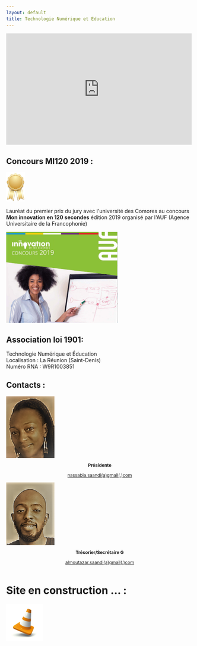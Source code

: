 ```yaml
---
layout: default
title: Technologie Numérique et Education
---
```


<iframe width="500" height="300"  src="https://www.youtube.com/embed/NYQ_1Bn3K4M" frameborder="0" allow="accelerometer; autoplay; encrypted-media; gyroscope; picture-in-picture" allowfullscreen></iframe>


## Concours MI120 2019 :

<img src="local/images/first.png" width="50">

Lauréat du premier prix du jury avec l'université des Comores au concours **Mon innovation en 120 secondes** édition 2019 organisé par l'AUF (Agence Universitaire de la Francophonie)

<img src="local/images/mi120.png" width="300">


## Association loi 1901:

Technologie Numérique et Éducation <br>
Localisation : La Réunion (Saint-Denis) <br>
Numéro RNA : W9R1003851 <br>

## Contacts :

<div class="row">
  <div class="column">
    <img align="center" src="local/images/na.png" width="130">
    <p align="center" style="font-size:12px"><b>Présidente</b></p>
    <p align="center" style="font-size:12px"><u>nassabia.saandi(a)gmail(.)com</u></p>
  </div>  
  <div class="column">
    <img align="center" src="local/images/al.png" width="130">
    <p align="center" style="font-size:12px"><b>Trésorier/Secrétaire G</b></p>
    <p align="center" style="font-size:12px"><u>almoutazar.saandi(a)gmail(.)com</u></p>
  </div>
</div>

# Site en construction ... : <br>

<img src="local/images/plot.jpg" width="100">
